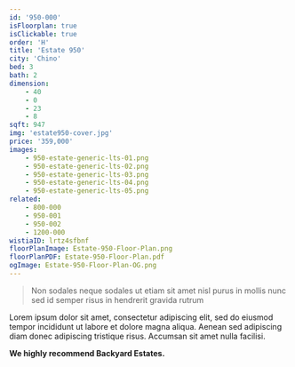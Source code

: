 ```yaml
---
id: '950-000'
isFloorplan: true
isClickable: true
order: 'H'
title: 'Estate 950'
city: 'Chino'
bed: 3
bath: 2
dimension:
    - 40
    - 0
    - 23
    - 8
sqft: 947
img: 'estate950-cover.jpg'
price: '359,000'
images:
    - 950-estate-generic-lts-01.png
    - 950-estate-generic-lts-02.png
    - 950-estate-generic-lts-03.png
    - 950-estate-generic-lts-04.png
    - 950-estate-generic-lts-05.png
related:
    - 800-000
    - 950-001
    - 950-002
    - 1200-000
wistiaID: lrtz4sfbnf
floorPlanImage: Estate-950-Floor-Plan.png
floorPlanPDF: Estate-950-Floor-Plan.pdf
ogImage: Estate-950-Floor-Plan-OG.png
---
```


> Non sodales neque sodales ut etiam sit amet nisl purus in mollis nunc sed id semper risus in hendrerit gravida rutrum

Lorem ipsum dolor sit amet, consectetur adipiscing elit, sed do eiusmod tempor incididunt ut labore et dolore magna aliqua. Aenean sed adipiscing diam donec adipiscing tristique risus. Accumsan sit amet nulla facilisi.

**We highly recommend Backyard Estates.**
